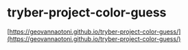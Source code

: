 # tryber-project-color-guess
[https://geovannaotoni.github.io/tryber-project-color-guess/](https://geovannaotoni.github.io/tryber-project-color-guess/)
